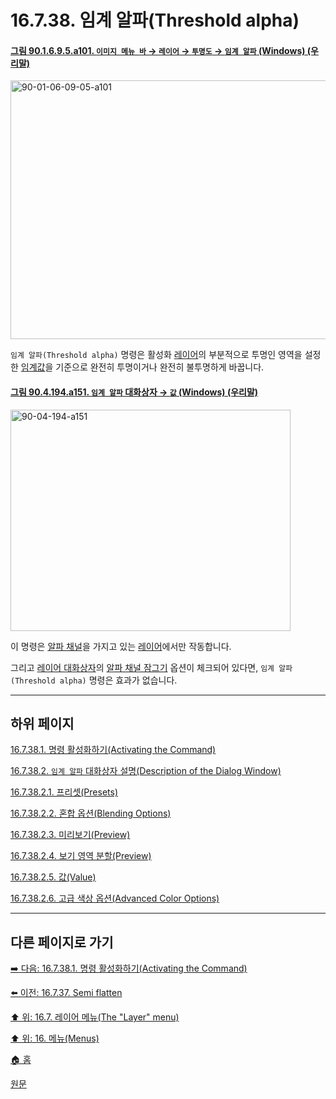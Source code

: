 # 16.7.38. 임계 알파(Threshold alpha)

<a id="90-01-06-09-05-a101"></a>

#### [그림 90.1.6.9.5.a101. `이미지 메뉴 바` → `레이어` → `투명도` → `임계 알파` (Windows) (우리말)](./90-01-06-09-05-threshold_alpha.md#90-01-06-09-05-a101)
<img width="574" height="414" alt="90-01-06-09-05-a101" src="https://github.com/user-attachments/assets/8392df72-fb1e-4c7c-82da-c37d762ee350" />

`임계 알파(Threshold alpha)` 명령은 활성화 [레이어](./19-glossaryx-layer.md)의 부분적으로 투명인 영역을 설정한 [임계값](./16-07-38-02-05-value.md)을 기준으로 완전히 투명이거나 완전히 불투명하게 바꿉니다.

<a id="90-04-194-a151"></a>

#### [그림 90.4.194.a151. `임계 알파` 대화상자 → `값` (Windows) (우리말)](./90-04-0194-threshold_alpha.md#90-04-194-a151)
<img width="448" height="354" alt="90-04-194-a151" src="https://github.com/user-attachments/assets/feb68338-263a-4ebd-8c9b-4e4372e8916b" />

이 명령은 [알파 채널](./19-glossaryx-alpha_channel.md)을 가지고 있는 [레이어](./19-glossaryx-layer.md)에서만 작동합니다.

그리고 [레이어 대화상자](./15-02-01-00-layers_dialog.md)의 [알파 채널 잠그기](./15-02-01-02-03-03-lock.md#15-02-01-02-03-03-s3) 옵션이 체크되어 있다면, `임계 알파(Threshold alpha)` 명령은 효과가 없습니다.

***

## 하위 페이지

[16.7.38.1. 명령 활성화하기(Activating the Command)](./16-07-38-01-activating_the_command.md)

[16.7.38.2. `임계 알파` 대화상자 설명(Description of the Dialog Window)](./16-07-38-02-00-description_of_the_dialog_window.md)

[16.7.38.2.1. 프리셋(Presets)](./16-07-38-02-01-presets.md)

[16.7.38.2.2. 혼합 옵션(Blending Options)](./16-07-38-02-02-blending_options.md)

[16.7.38.2.3. 미리보기(Preview)](./16-07-38-02-03-preview.md)

[16.7.38.2.4. 보기 영역 분할(Preview)](./16-07-38-02-04-split_view.md)

[16.7.38.2.5. 값(Value)](./16-07-38-02-05-value.md)

[16.7.38.2.6. 고급 색상 옵션(Advanced Color Options)](./16-07-38-02-06-advanced_color_options.md)

***

## 다른 페이지로 가기

[➡️ 다음: 16.7.38.1. 명령 활성화하기(Activating the Command)](./16-07-38-01-activating_the_command.md)

[⬅️ 이전: 16.7.37. Semi flatten](./16-07-37-semi-flatten.md)

[⬆️ 위: 16.7. 레이어 메뉴(The "Layer" menu)](./16-07-00-the-layer-menu.md)

[⬆️ 위: 16. 메뉴(Menus)](./16-00-menus.md)

[🏠 홈](./00-home.md)

[원문](https://docs.gimp.org/2.10/ko/gimp-filter-threshold-alpha.html)